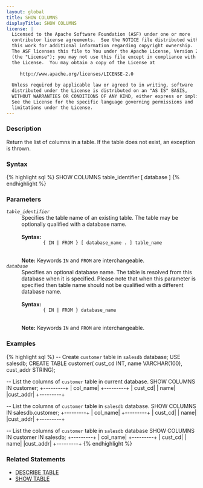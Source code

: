 ```yaml
---
layout: global
title: SHOW COLUMNS
displayTitle: SHOW COLUMNS
license: |
  Licensed to the Apache Software Foundation (ASF) under one or more
  contributor license agreements.  See the NOTICE file distributed with
  this work for additional information regarding copyright ownership.
  The ASF licenses this file to You under the Apache License, Version 2.0
  (the "License"); you may not use this file except in compliance with
  the License.  You may obtain a copy of the License at
 
     http://www.apache.org/licenses/LICENSE-2.0
 
  Unless required by applicable law or agreed to in writing, software
  distributed under the License is distributed on an "AS IS" BASIS,
  WITHOUT WARRANTIES OR CONDITIONS OF ANY KIND, either express or implied.
  See the License for the specific language governing permissions and
  limitations under the License.
---
```


### Description

Return the list of columns in a table. If the table does not exist, an exception is thrown.

### Syntax

{% highlight sql %}
SHOW COLUMNS table_identifier [ database ]
{% endhighlight %}

### Parameters

<dl>
  <dt><code><em>table_identifier</em></code></dt>
  <dd>
    Specifies the table name of an existing table. The table may be optionally qualified
    with a database name.<br><br>
    <b>Syntax:</b>
      <code>
        { IN | FROM } [ database_name . ] table_name
      </code><br><br>
    <b>Note:</b>
    Keywords <code>IN</code> and <code>FROM</code> are interchangeable.
  </dd>
  <dt><code><em>database</em></code></dt>
  <dd>
    Specifies an optional database name. The table is resolved from this database when it
    is specified. Please note that when this parameter is specified then table
    name should not be qualified with a different database name. <br><br>
    <b>Syntax:</b>
      <code>
        { IN | FROM } database_name
      </code><br><br>
    <b>Note:</b>
    Keywords <code>IN</code> and <code>FROM</code> are interchangeable.
  </dd>
</dl>

### Examples

{% highlight sql %}
-- Create `customer` table in `salesdb` database;
USE salesdb;
CREATE TABLE customer(
    cust_cd INT,
    name VARCHAR(100),
    cust_addr STRING);

-- List the columns of `customer` table in current database.
SHOW COLUMNS IN customer;
  +---------+
  | col_name|
  +---------+
  |  cust_cd|
  |     name|
  |cust_addr|
  +---------+

-- List the columns of `customer` table in `salesdb` database.
SHOW COLUMNS IN salesdb.customer;
  +---------+
  | col_name|
  +---------+
  |  cust_cd|
  |     name|
  |cust_addr|
  +---------+

-- List the columns of `customer` table in `salesdb` database
SHOW COLUMNS IN customer IN salesdb;
  +---------+
  | col_name|
  +---------+
  |  cust_cd|
  |     name|
  |cust_addr|
  +---------+
{% endhighlight %}

### Related Statements

 * [DESCRIBE TABLE](sql-ref-syntax-aux-describe-table.html)
 * [SHOW TABLE](sql-ref-syntax-aux-show-table.html)
